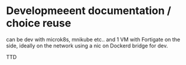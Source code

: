 # Developmeeent documentation / choice reuse

can be dev with microk8s, mnikube etc.. and 1 VM with Fortigate on the side, ideally on the network using a nic on Dockerd bridge for dev.

TTD
